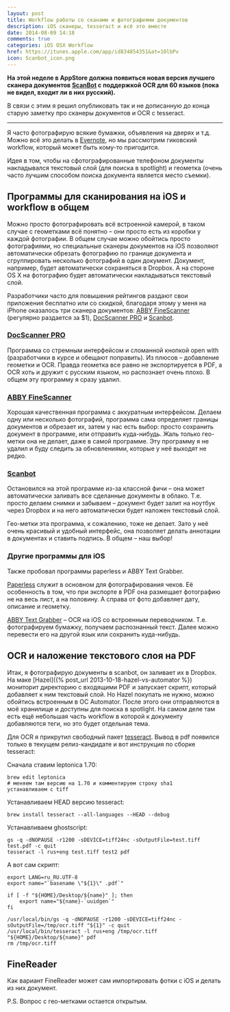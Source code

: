 ```yaml
---
layout: post
title: Workflow работы со сканами и фотографиями документов
description: iOS сканеры, tesseract и всё это вместе
date: 2014-08-09 14:18
comments: true
categories: iOS OSX Workflow
href: https://itunes.apple.com/app/id834854351&at=10lbPv
icon: Scanbot_icon.png
---
```


**На этой неделе в AppStore должна появиться новая версия лучшего сканера документов [ScanBot](https://itunes.apple.com/app/id834854351&at=10lbPv) с поддержкой OCR для 60 языков (пока не видел, входит ли в них русский).**

В связи с этим я решил опубликовать так и не дописанную до конца старую заметку про сканеры документов и OCR с tesseract.

---

Я часто фотографирую всякие бумажки, объявления на дверях и т.д. Можно всё это делать в [Evernote](https://www.evernote.com/referral/Registration.action?uid=38335547&sig=785d07d58338513b7e7813ca1d39fbc7), но мы рассмотрим гиковский workflow, который может быть кому-то пригодится.

Идея в том, чтобы на сфотографированные телефоном документы накладывался текстовый слой (для поиска в spotlight) и геометка (очень часто лучшим способом поиска документа является место съемки).

## Программы для сканирования на iOS и workflow в общем

Можно просто фотографировать всё встроенной камерой, в таком случае с геометками всё понятно – они просто есть из коробки у каждой фотографии. В общем случае можно обойтись просто фотографиями, но специальные сканеры документов на iOS позволяют автоматически обрезать фотографию по границе документа и сгруппировать несколько фотографий в один документ. Документ, например, будет автоматически сохраняться в Dropbox. А на стороне OS X на фотографию будет автоматически накладываться текстовый слой.

Разработчики часто для повышения рейтингов раздают свои приложения бесплатно или со скидкой, благодаря этому у меня на iPhone оказалось три сканера документов: [ABBY FineScanner](https://itunes.apple.com/ru/app/fine-scanner-skaner-pecatnyh/id534203582?mt=8&at=10lbPv) (регулярно раздается за $1), [DocScanner PRO](https://itunes.apple.com/ru/app/docscanner-pro/id669943429?mt=8&at=10lbPv) и [Scanbot](https://itunes.apple.com/ru/app/scanbot-pdf-skaner.-mnogostranicnoe/id834854351?mt=8&at=10lbPv).

### [DocScanner PRO](https://itunes.apple.com/ru/app/docscanner-pro/id669943429?mt=8&at=10lbPv)

Программа со стремным интерфейсом и сломанной кнопкой open with (разработчики в курсе и обещают поправить). Из плюсов – добавление геометки и OCR. Правда геометка все равно не экспортируется в PDF, а OCR хоть и дружит с русским языком, но распознает очень плохо. В общем эту программу я сразу удалил.

### [ABBY FineScanner](https://itunes.apple.com/ru/app/fine-scanner-skaner-pecatnyh/id534203582?mt=8&at=10lbPv)

Хорошая качественная программа с аккуратным интерфейсом. Делаем одну или несколько фотографий, программа сама определяет границы документов и обрезает их, затем у нас есть выбор: просто сохранить документ в программе, или отправить куда-нибудь. Жаль только гео-метки она не делает, даже в самой программе. Эту программу я не удалил и буду следить за обновлениями, которые у неё выходят не редко.

### [Scanbot](https://itunes.apple.com/ru/app/scanbot-pdf-skaner.-mnogostranicnoe/id834854351?mt=8&at=10lbPv)

Остановился на этой программе из-за классной фичи – она может автоматически заливать все сделанные документы в облако. Т.е. просто делаем снимки и забываем – документ будет залит на ноутбук через Dropbox и на него автоматически будет наложен текстовый слой.

Гео-метки эта программа, к сожалению, тоже не делает. Зато у неё очень красивый и удобный интерфейс, она позволяет делать аннотации в документах и ставить подпись. В общем – наш выбор!

### Другие программы для iOS

Также пробовал программы paperless и ABBY Text Grabber.

[Paperless](https://itunes.apple.com/ru/app/paperless/id556455973?mt=8&at=10lbPv) служит в основном для фотографирования чеков. Её особенность в том, что при экспорте в PDF она размещает фотографию не на весь лист, а на половину. А справа от фото добавляет дату, описание и геометку.

[ABBY Text Grabber](https://itunes.apple.com/ru/app/textgrabber-+-translator-ocr/id438475005?mt=8&at=10lbPv) – OCR на iOS со встроенным переводчиком. Т.е. фотографируем бумажку, получаем распознанный текст. Далее можно перевести его на другой язык или сохранить куда-нибудь.

## OCR и наложение текстового слоя на PDF

Итак, я фотографирую документы в scanbot, он заливает их в Dropbox. На маке [Hazel]({% post_url 2013-10-18-hazel-vs-automator %}) мониторит директорию с входящими PDF и запускает скрипт, который добавляет к ним текстовый слой. Но Hazel покупать не нужно, можно обойтись встроенным в ОС Automator. После этого они отправляются в моё хранилище и доступны для поиска в spotlight. На самом деле там есть ещё небольшая часть workflow в которой к документу добавляются теги, но это будет отдельная тема.

Для OCR я прикрутил свободный пакет [tesseract](https://code.google.com/p/tesseract-ocr/). Вывод в pdf появился только в текущем релиз-кандидате и вот инструкция по сборке tesseract:

Сначала ставим leptonica 1.70:

    brew edit leptonica
    # меняем там версию на 1.70 и комментируем строку sha1
    устанавливаем с tiff

Устанавливаем HEAD версию tesseract:

    brew install tesseract --all-languages --HEAD --debug

Устанавливаем ghostscript:

    gs -q -dNOPAUSE -r1200 -sDEVICE=tiff24nc -sOutputFile=test.tiff test.pdf -c quit
    tesseract -l rus+eng test.tiff test2 pdf

А вот сам скрипт:

    export LANG=ru_RU.UTF-8
    export name="`basename \"${1}\" .pdf`"

    if [ -f "${HOME}/Desktop/${name}" ]; then
        export name="${name}-`uuidgen`"
    fi

    /usr/local/bin/gs -q -dNOPAUSE -r1200 -sDEVICE=tiff24nc -sOutputFile=/tmp/ocr.tiff "${1}" -c quit
    /usr/local/bin/tesseract -l rus+eng /tmp/ocr.tiff "${HOME}/Desktop/${name}" pdf
    rm /tmp/ocr.tiff

## FineReader

Как вариант FineReader может сам импортировать фотки с iOS и делать из них документ.

P.S. Вопрос с гео-метками остается открытым.